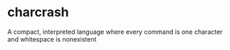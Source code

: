 # charcrash
A compact, interpreted language where every command is one character and whitespace is nonexistent
